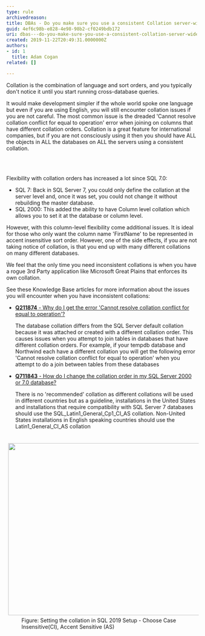 ```yaml
---
type: rule
archivedreason: 
title: DBAs - Do you make sure you use a consistent Collation server-wide?
guid: 4ef6c98b-e828-4e98-98b2-cf0249bdb172
uri: dbas---do-you-make-sure-you-use-a-consistent-collation-server-wide
created: 2019-11-22T20:49:31.0000000Z
authors:
- id: 1
  title: Adam Cogan
related: []

---
```



<p>​​Collation is the combination of language and sort orders, and you typically don't notice it until you start running cross-database queries.<br></p><p>It would make development simpler if the whole world spoke one language but even if you are using English, you will still encounter collation issues if you are not careful. The most common issue is the dreaded 'Cannot resolve collation conflict for equal to operation' error when joining on columns that have different collation orders. Collation is a great feature for international companies, but if you are not consciously using it then you should have ALL the objects in ALL the databases on ALL the servers using a consistent collation.​​<br></p>
<br><excerpt class='endintro'></excerpt><br>
<p>Flexibility with collation orders has increased a lot since SQL 7.0&#58;<br></p><ul><li>SQL 7&#58; Back in SQL Server 7, you could only define the collation at the server level and, once it was set, you could not change it without rebuilding the master database.</li><li>SQL 2000&#58; This added the ability to have Column level collation which allows ​you to set it at the database or column level.</li></ul><p>However, with this column-level flexibility come additional issues. It is ideal for those who only want the column name 'FirstName' to be represented in accent insensitive sort order. However, one of the side effects, if you are not taking notice of collation, is that you end up with many different collations on many different databases.<br></p><p>We feel that the only time you need inconsistent​​ collations is when you have a rogue 3rd Party application like Microsoft Great Plains that enforces its own collation.</p><p>See these Knowledge Base articles for more information about the issues you will encounter when you have inconsistent collations&#58;</p><ul><li>
      <a href="https&#58;//www.ssw.com.au/ssw/KB/KB.aspx?KBID=Q211874"><strong>Q211874</strong>&#160;- Why do I get the error 'Cannot resolve collation conflict for equal to operation'?</a></li><p>The database collation differs from the SQL Server default collation because it was attached or created with a different collation order. This causes issues when you attempt to join tables in databases that have different collation orders. For example, if your tempdb database and Northwind each have a different collation you will get the following error 'Cannot resolve collation conflict for equal to operation' when you attempt to do a join between tables from these databases<br></p><li>
      <a href="https&#58;//www.ssw.com.au/ssw/KB/KB.aspx?KBID=Q711843"><strong>Q711843</strong>&#160;- How do I change the collation order in my SQL Server 2000 or 7.0 database?</a></li><p>There is no 'recommended' collation as different collations will be used in different countries but as a guideline, installations in the United States and installations that require compatibility with SQL Server 7 databases should use the SQL_Latin1_General_Cp1_CI_AS collation. Non-United States installations in English speaking countries should use the Latin1_General_CI_AS collation​​<br></p></ul><dl class="image"><dt>​<img src="/PublishingImages/Sql2019_CollationSettingsAtSetup.png" alt="" style="margin&#58;5px;width&#58;653px;height&#58;455px;" /><br></dt><dd>Figure​&#58; Setting the collation in SQL 2019&#160;Setup - Choose Case Insensitive(CI), Accent Sensitive (AS)<br></dd></dl>


